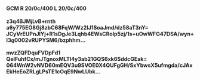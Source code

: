 #### GCM R 20/0c/400 L 20/0c/400
**z3q4BJMjLvB+rnth**<br/>**a6y775EO8Gj8zbC68FqW/Wz2lJ1SoaJmd/dz58aT3nY=**<br/>**JCyVrEUPnJlYj+R1sDgJe3Lqhb4EWsCRolp5zj/1s+uOwWFG47DSA/wyn+I3g0002vRUPYSM6/bzphhm...**<br/><br/>
**mvzZQFDquFVDpFd1**<br/>**QeIFuhfCx/mJTgnoxMLTl4y3ab21GQS6xk6SddcGEak=**<br/>**064WnW2vNVD60mEQV3u9SVOE0X4QUFgGH/SxYbwsX5ufmgda/cJAxEkHeEoZRLgLPsTE1cOqE9NwLUbk...**